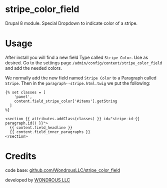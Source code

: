 # stripe_color_field

Drupal 8 module. Special Dropdown to indicate color of a stripe.

# Usage

After install you will find a new field Type called `Stripe Color`. Use as desired.
Go to the settings page `/admin/config/content/stripe_color_field` and add the needed colors.

We normally add the new field named `Stripe Color` to a Paragraph called `Stripe`.
Then in the `paragraph--stripe.html.twig` we put the following:

``` twig
{% set classes = [
    'panel',
    content.field_stripe_color['#items'].getString
  ]
%}

<section {{ attributes.addClass(classes) }} id="stripe-id-{{ paragraph.id() }}">
  {{ content.field_headline }}
  {{ content.field_inner_paragraphs }}
</section>

```

# Credits

code base: [github.com/WondrousLLC/stripe_color_field](https://github.com/WondrousLLC/stripe_color_field/)

developed by [WONDROUS LLC](https://www.wearewondrous.com/)